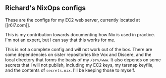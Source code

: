 Richard's NixOps configs
------------------------

These are the configs for my EC2 web server, currently located at
[[r6l7.com]].

This is my contribution towards documenting how Nix is used in
practice.  I'm not an expert, but I can say that this works for me.

This is not a complete config and will not work out of the box.  There
are some dependencies on sister repositories like Vox and Discere, and
the local directory that forms the basis of my `/srv/www`.  It also
depends on some secrets that I will not publish, including my EC2
keys, my tarsnap keyfile, and the contents of `secrets.nix`.  I'll be
keeping those to myself.
